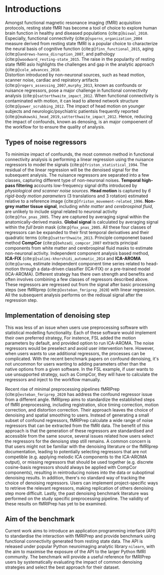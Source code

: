 # Introductions

<!-- We all know denosing is important now. And we cannot understand brain activity without it. -->
Amongst functional magnetic resonance imaging (fMRI) acquisition protocols, 
resting state fMRI has become a tool of choice to explore human brain function in healthy and diseased populations {cite:p}`biswal_2010`.
Especially, functional connectivity {cite:p}`sporns_organization_2004` measure derived from resting state fMRI is a popular choice to characterize the neural basis of <!-- any suggestions of some newer paper to cite is good -->
cognitive function {cite:p}`finn_functional_2015`,
aging {cite:p}`andrews-hanna_disruption_2007`, 
and pathology {cite:p}`woodward_resting-state_2015`.
The raise in the popularity of resting state fMRI aslo highlights the challenges and gap in the analytic approach {cite:p}`cole_advances_2010`.  
Distortion introduced by non-neuronal sources, 
such as head motion, scanner noise, cardiac and repiratory artifacts {cite:p}`rogers_assessing_2007,murphy_2013`, 
known as confounds or nuisance regressors, pose a major challenge in functional connectivity analysis {cite:p}`satterthwaite_impact_2012`.
When functional connectivity is contaminated with motion, it can lead to altered network structure {cite:p}`power_scrubbing_2012`.
The impact of head motion on younger subjects and neurologic/psychiatric patientsis frequently reported {cite:p}`makowski_head_2019,satterthwaite_impact_2012`. 
Hence, reducing the impact of confounds, known as denosing, 
is an major compoenent of the workflow for to ensure the quality of analysis.

<!-- Classes of nuisance regressors - like how load_confounds separate them -->
<!-- need to add reference to this section-->
## Types of noise regressors

To minimize impact of confounds, 
the most common method in functional connectivity analysis is performing a linear regression using the nuisance regressors to model the signals {cite:p}`friston_statistical_1994`.
The residual of the linear regression will be the denoised signal for the subsequent analysis.
The nuisance regressors are separated into a few classes, capturing different type of non-neuronal noises.
__Temporal high-pass filtering__ accounts low-frequency signal drifts introduced by _physiological and scanner noise sources_.
__Head motion__ is captured by _6 rigid-body motion parameters_ (3 translations and 3 rotation)  estimated relative to a reference image {cite:p}`friston_movement-related_1996`.
__Non-grey matter tissue signal__, including _white matter_ and _cerebrospinal fluid_, are unlikely to include signal related to neuronal activity {cite:p}`fox_pnas_2005`. 
They are captured by averaging signal within the anatomically-derived masks.
__Global signal__ is calculated by averaging signal within the _full brain_ mask {cite:p}`fox_pnas_2005`.
All these four classes of regressors can be expanded to their first temporal derivatives and their quadratic terms {cite:p}`satterthwaite_2013`.
Principle componenet based method __CompCor__ {cite:p}`behzadi_compcor_2007` extracts principal components from white matter and cerebrospinal fluid masks to estimate non-neuronal activity. 
Independent component analysis based method, __ICA-FIX__ {cite:p}`salimi-khorshidi_automatic_2014` and __ICA-AROMA__ {cite:p}`aroma`,
estimate independent component time series related to head-motion through a data-driven classifier (ICA-FIX) or a pre-trained model (ICA-AROMA). 
Different strategy has there own strength and benefits and often involves combining a few classes of regressors described above.
These regressors are regressed out from the signal after basic processing steps (see fMRIprep {cite:p}`esteban_fmriprep_2020`) with linear regression. 
All the subsequent analysis performs on the redisual signal after the regression step.

## Implementation of denoising step

<!-- How denoising is traditionally done in propriatory software --> 
This was less of an issue when users use preprocessing software with statistical modelling functionality.
Each of these software would implement their own preferred strategy, 
For instence, FSL added the motion parameters by default, and provided option to run ICA-AROMA.
The noise regressors would be preselect and avoid user intervention here.
However, when users wants to use additional regressors, the processes can be complicated.
With the recent benchmark papers on confound denoising, 
it's not uncommon for users wanting to adding parameters other than the native options from a given software.
In the FSL example, if user wants to use unsupported strategy, such as CompCor, 
they will have to calculate the regressors and inject to the workflow manually. 
<!-- Question: should we compare some other software? ie. niak and cpac has a more flexible approach, but still lock user-in  -->

Recent rise of minimal preprocessing pipelines fMRIPrep {cite:p}`esteban_fmriprep_2020` has address the confound regressor issue from a different angle.
fMRIprep aims to standardize the established steps of fMRI preprocessing, including registration, slice timing correction, motion correction, and distortion correction.
Their approach leaves the choice of denoising and spatial smoothing to users.
Instead of generating a small subset of confound regressors, fMRIPrep calculate a wide range of noise regressors that can be extracted from the fMRI data.
The benefit of this approach is that the generation of these regressors are standardised and accessible from the same source,
several issues related how users select the regressors for the denoisng step still remains.
A common concern is that users might not be familiar with the denoising literature or the fMRIprep documentation, 
leading to potentially selecting regressors that are not competible (e.g. applying melodic ICA components to the ICA-AROMA output), 
or missing regressors that should be used together (e.g. discrete cosine-basis regressors should always be applied with CompCor components),
resulting in reintroducing noises into the data or suboptimal denoising results.
In addition, there's no standard way of tracking the choice of denoising regressors.
Users can implement project-specific ways to retrieve the relevant regressors, 
making replication of others denoising step more difficult.
Lastly, the past denoising benchmark literature was performed on the study specific preprocessing pipeline.
The validity of these results on fMRIPrep has yet to be examined. 

## Aim of the benchmark

Current work aims to introduce an application programming interface (API) to standardise the interaction with fMRIPrep and provide benchmark using functional connectivity generated from resting state data.
The API is released under popular Python neuroimaging analytic library `nilearn`, 
with the aim to maximise the exposure of the API to the larger Python fMRI community.
The benchmark will provide a useful reference for fMRIPrep users by systematically evaluating the impact of common denoising strategies and select the best approach for their dataset.  
